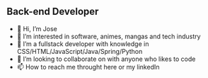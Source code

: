 ## Back-end Developer

- 👋 Hi, I’m Jose
- 👀 I’m interested in software, animes, mangas and tech industry
- 🌱 I’m a fullstack developer with knowledge in CSS/HTML/JavaScript/Java/Spring/Python
- 💞️ I’m looking to collaborate on with anyone who likes to code
- 📫 How to reach me throught here or my linkedIn

<!---
Dublioros/Dublioros is a ✨ special ✨ repository because its `README.md` (this file) appears on your GitHub profile.
You can click the Preview link to take a look at your changes.
--->

